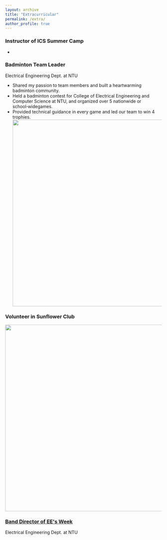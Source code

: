 ```yaml
---
layout: archive
title: "Extracurricular"
permalink: /extra/
author_profile: true
---
```


### Instructor of ICS Summer Camp  
-   

### Badminton Team Leader  
Electrical Engineering Dept. at NTU  
- Shared my passion to team members and built a heartwarming badminton community.  
- Held a badminton contest for College of Electrical Engineering and Computer Science at NTU, and organized over 5 nationwide or school‑widegames.  
- Provided technical guidance in every game and led our team to win 4 trophies.  
<img align="center" src='/images/sunflower.JPG' width='600' > <br/>  

### Volunteer in Sunflower Club  
<img src='/images/sunflower.JPG' width='600' > <br/>  

### [Band Director of EE's Week <pokeeman>](https://www.facebook.com/2016eeweek/)  
Electrical Engineering Dept. at NTU  